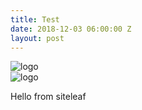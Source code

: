 ```yaml
---
title: Test
date: 2018-12-03 06:00:00 Z
layout: post
---
```


![logo](https://raw.githubusercontent.com/kuznetsovandrey76/jekyll/master/images/logo.png)  
<img src="https://raw.githubusercontent.com/kuznetsovandrey76/jekyll/master/images/logo.png" alt="logo"/>

Hello from siteleaf